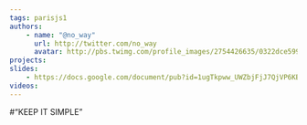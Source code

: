 ```yaml
---
tags: parisjs1
authors:
    - name: "@no_way"
      url: http://twitter.com/no_way
      avatar: http://pbs.twimg.com/profile_images/2754426635/0322dce599956309f3d3aa2929bc5779_bigger.jpeg
projects:
slides:
    - https://docs.google.com/document/pub?id=1ugTkpww_UWZbjFjJ7QjVP6KBG-5-4zzjfJ_VE1XEkgw
videos:
---
```

#“KEEP IT SIMPLE”
